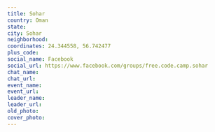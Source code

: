 ```yaml
---
title: Sohar
country: Oman
state: 
city: Sohar
neighborhood: 
coordinates: 24.344558, 56.742477
plus_code:
social_name: Facebook
social_url: https://www.facebook.com/groups/free.code.camp.sohar
chat_name:
chat_url:
event_name:
event_url:
leader_name:
leader_url:
old_photo: 
cover_photo:
---
```

